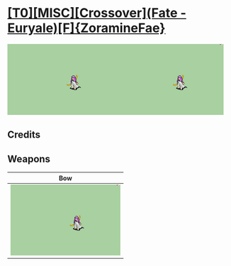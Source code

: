 # [\[T0\]\[MISC\]\[Crossover\]\(Fate - Euryale\)\[F\]{ZoramineFae}](./)

<img src="./5.%20Bow/Bow_000.png" alt="[T0][MISC][Crossover](Fate - Euryale)[F]{ZoramineFae} standing" />

## Credits



## Weapons


|Bow |
|  :---: |
| <img alt="Bow animation" src="./5.%20Bow/Bow.gif" /> |
